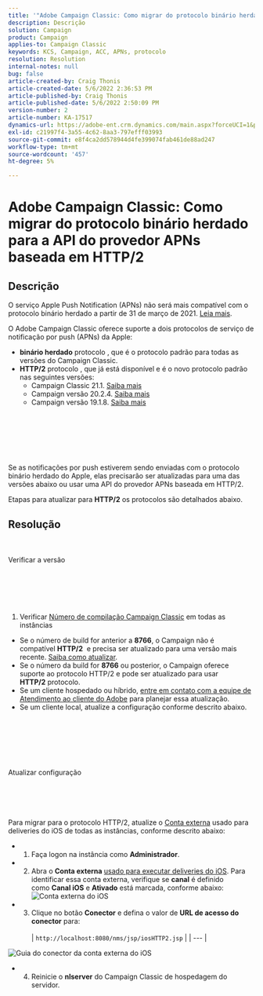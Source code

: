 ```yaml
---
title: '"Adobe Campaign Classic: Como migrar do protocolo binário herdado para a API do provedor APNs baseada em HTTP/2'''
description: Descrição
solution: Campaign
product: Campaign
applies-to: Campaign Classic
keywords: KCS, Campaign, ACC, APNs, protocolo
resolution: Resolution
internal-notes: null
bug: false
article-created-by: Craig Thonis
article-created-date: 5/6/2022 2:36:53 PM
article-published-by: Craig Thonis
article-published-date: 5/6/2022 2:50:09 PM
version-number: 2
article-number: KA-17517
dynamics-url: https://adobe-ent.crm.dynamics.com/main.aspx?forceUCI=1&pagetype=entityrecord&etn=knowledgearticle&id=37355bf2-49cd-ec11-a7b5-6045bd00d4f5
exl-id: c21997f4-3a55-4c62-8aa3-797efff03993
source-git-commit: e8f4ca2dd578944d4fe399074fab461de88ad247
workflow-type: tm+mt
source-wordcount: '457'
ht-degree: 5%

---
```


# Adobe Campaign Classic: Como migrar do protocolo binário herdado para a API do provedor APNs baseada em HTTP/2

## Descrição


O serviço Apple Push Notification (APNs) não será mais compatível com o protocolo binário herdado a partir de 31 de março de 2021. [Leia mais](https://developer.apple.com/news/?id=c88acm2b).

O Adobe Campaign Classic oferece suporte a dois protocolos de serviço de notificação por push (APNs) da Apple:

- <b>binário herdado</b> protocolo , que é o protocolo padrão para todas as versões do Campaign Classic.
- <b>HTTP/2</b> protocolo , que já está disponível e é o novo protocolo padrão nas seguintes versões: 
   - Campaign Classic 21.1. [Saiba mais](https://experienceleague.adobe.com/docs/campaign-classic/using/release-notes/gs-release/gold-standard.html)
   - Campaign versão 20.2.4. [Saiba mais](https://experienceleague.adobe.com/docs/campaign-classic/using/release-notes/previous-releases/release--20-2.html?lang=en#release-notes)
   - Campaign versão 19.1.8. [Saiba mais](https://experienceleague.adobe.com/docs/campaign-classic/using/release-notes/previous-releases/release--19-1.html?lang=en#release-19-1-8-build-9039)

<br><br><br><br> <br><br>
Se as notificações por push estiverem sendo enviadas com o protocolo binário herdado do Apple, elas precisarão ser atualizadas para uma das versões abaixo ou usar uma API do provedor APNs baseada em HTTP/2.

Etapas para atualizar para <b>HTTP/2</b> os protocolos são detalhados abaixo.


## Resolução

<br><br>Verificar a versão<br><br><br><br> <br><br>
1) Verificar [Número de compilação Campaign Classic](https://docs.adobe.com/content/help/en/campaign-classic/using/getting-started/starting-with-adobe-campaign/launching-adobe-campaign.html#getting-your-campaign-version) em todas as instâncias

- Se o número de build for anterior a <b>8766</b>, o Campaign não é compatível <b>HTTP/2</b>  e precisa ser atualizado para uma versão mais recente. [Saiba como atualizar](https://helpx.adobe.com/br/campaign/kb/acc-build-upgrade.html).
- Se o número da build for <b>8766</b> ou posterior, o Campaign oferece suporte ao protocolo HTTP/2 e pode ser atualizado para usar <b>HTTP/2</b> protocolo.
- Se um cliente hospedado ou híbrido, [entre em contato com a equipe de Atendimento ao cliente do Adobe](https://docs.adobe.com/content/help/en/customer-one/using/home.html) para planejar essa atualização.
- Se um cliente local, atualize a configuração conforme descrito abaixo.

<br><br><br><br> <br><br>Atualizar configuração<br><br><br><br> <br><br>
Para migrar para o protocolo HTTP/2, atualize o [Conta externa](https://docs.adobe.com/content/help/en/campaign-classic/using/getting-started/administration-basics/external-accounts.html) usado para deliveries do iOS de todas as instâncias, conforme descrito abaixo:

- 
   1) Faça logon na instância como <b>Administrador</b>.


- 
   2) Abra o <b>Conta externa</b> [usado para executar deliveries do iOS](https://experienceleague.adobe.com/docs/campaign-classic/using/sending-messages/sending-push-notifications/configure-the-mobile-app/configuring-the-mobile-application.html). Para identificar essa conta externa, verifique se <b>canal</b> é definido como <b>Canal iOS</b> e <b>Ativado</b> está marcada, conforme abaixo:
      ![Conta externa do iOS](https://helpx.adobe.com/content/dam/help/en/campaign/kb/migrate-to-http2/jcr_content/main-pars/procedure/proc_par/step_1/step_par/image/iOS-ext-account.png "iOS-ext-account")


- 
   3) Clique no botão <b>Conector</b> e defina o valor de <b>URL de acesso do conector</b> para:
      <br> <br>
   | `http://localhost:8080/nms/jsp/iosHTTP2.jsp` |
   | --- |

![Guia do conector da conta externa do iOS](https://helpx.adobe.com/content/dam/help/en/campaign/kb/migrate-to-http2/jcr_content/main-pars/procedure/proc_par/step/step_par/image/iOs-ext-account-connector.png "iOs-ext-account-connector")


- 
   4) Reinicie o <b>nlserver</b> do Campaign Classic de hospedagem do servidor.
